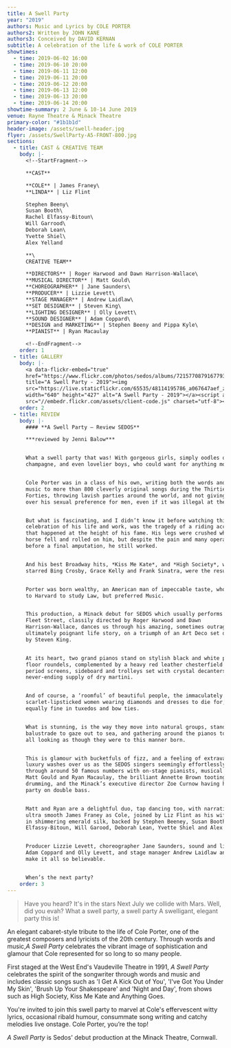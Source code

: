 ```yaml
---
title: A Swell Party
year: "2019"
authors: Music and Lyrics by COLE PORTER
authors2: Written by JOHN KANE
authors3: Conceived by DAVID KERNAN
subtitle: A celebration of the life & work of COLE PORTER
showtimes:
  - time: 2019-06-02 16:00
  - time: 2019-06-10 20:00
  - time: 2019-06-11 12:00
  - time: 2019-06-11 20:00
  - time: 2019-06-12 20:00
  - time: 2019-06-13 12:00
  - time: 2019-06-13 20:00
  - time: 2019-06-14 20:00
showtime-summary: 2 June & 10-14 June 2019
venue: Rayne Theatre & Minack Theatre
primary-color: "#1b1b1d"
header-image: /assets/swell-header.jpg
flyer: /assets/SwellParty-A5-FRONT-800.jpg
sections:
  - title: CAST & CREATIVE TEAM
    body: |-
      <!--StartFragment-->

      **CAST**

      **COLE** | James Franey\
      **LINDA** | Liz Flint

      Stephen Beeny\
      Susan Booth\
      Rachel Elfassy-Bitoun\
      Will Garrood\
      Deborah Lean\
      Yvette Shiel\
      Alex Yelland

      **\
      CREATIVE TEAM**

      **DIRECTORS** | Roger Harwood and Dawn Harrison-Wallace\
      **MUSICAL DIRECTOR** | Matt Gould\
      **CHOREOGRAPHER** | Jane Saunders\
      **PRODUCER** | Lizzie Levett\
      **STAGE MANAGER** | Andrew Laidlaw\
      **SET DESIGNER** | Steven King\
      **LIGHTING DESIGNER** | Olly Levett\
      **SOUND DESIGNER** | Adam Coppard\
      **DESIGN and MARKETING** | Stephen Beeny and Pippa Kyle\
      **PIANIST** | Ryan Macaulay

      <!--EndFragment-->
    order: 1
  - title: GALLERY
    body: |-
      <a data-flickr-embed="true"
      href="https://www.flickr.com/photos/sedos/albums/72157708791677932"
      title="A Swell Party - 2019"><img
      src="https://live.staticflickr.com/65535/48114195786_a067647aef_z.jpg"
      width="640" height="427" alt="A Swell Party - 2019"></a><script async
      src="//embedr.flickr.com/assets/client-code.js" charset="utf-8"></script>
    order: 2
  - title: REVIEW
    body: |-
      #### **A Swell Party – Review SEDOS**

      ***reviewed by Jenni Balow***


      What a swell party that was! With gorgeous girls, simply oodles of
      champagne, and even lovelier boys, who could want for anything more.


      Cole Porter was in a class of his own, writing both the words and the
      music to more than 800 cleverly original songs during the Thirties and
      Forties, throwing lavish parties around the world, and not giving a damn
      over his sexual preference for men, even if it was illegal at the time.


      But what is fascinating, and I didn’t know it before watching this
      celebration of his life and work, was the tragedy of a riding accident
      that happened at the height of his fame. His legs were crushed when his
      horse fell and rolled on him, but despite the pain and many operations
      before a final amputation, he still worked.


      And his best Broadway hits, *Kiss Me Kate*, and *High Society*, which
      starred Bing Crosby, Grace Kelly and Frank Sinatra, were the result.


      Porter was born wealthy, an American man of impeccable taste, who was sent
      to Harvard to study Law, but preferred Music.


      This production, a Minack debut for SEDOS which usually performs just off
      Fleet Street, classily directed by Roger Harwood and Dawn
      Harrison-Wallace, dances us through his amazing, sometimes outrageous,
      ultimately poignant life story, on a triumph of an Art Deco set designed
      by Steven King.


      At its heart, two grand pianos stand on stylish black and white patterned
      floor roundels, complemented by a heavy red leather chesterfield sofa,
      period screens, sideboard and trolleys set with crystal decanters and a
      never-ending supply of dry martini.


      And of course, a ‘roomful’ of beautiful people, the immaculately coiffured
      scarlet-lipsticked women wearing diamonds and dresses to die for, the men
      equally fine in tuxedos and bow ties.


      What is stunning, is the way they move into natural groups, standing at a
      balustrade to gaze out to sea, and gathering around the pianos to sing,
      all looking as though they were to this manner born.


      This is glamour with bucketfuls of fizz, and a feeling of extravagant
      luxury washes over us as the SEDOS singers seemingly effortlessly swing
      through around 50 famous numbers with on-stage pianists, musical director
      Matt Gould and Ryan Macaulay, the brilliant Annette Brown tooting and
      drumming, and the Minack’s executive director Zoe Curnow having her own
      party on double bass.


      Matt and Ryan are a delightful duo, tap dancing too, with narration by the
      ultra smooth James Franey as Cole, joined by Liz Flint as his wife Linda
      in shimmering emerald silk, backed by Stephen Beeney, Susan Booth, Rachel
      Elfassy-Bitoun, Will Garood, Deborah Lean, Yvette Shiel and Alex Yelland.


      Producer Lizzie Levett, choreographer Jane Saunders, sound and lighting
      Adam Coppard and Olly Levett, and stage manager Andrew Laidlaw and team
      make it all so believable.


      When’s the next party?
    order: 3
---
```

<!--StartFragment-->

>Have you heard? It's in the stars
Next July we collide with Mars.
Well, did you evah?
What a swell party, a swell party
A swelligant, elegant party this is!
><footer><cite></cite></footer>

An elegant cabaret-style tribute to the life of Cole Porter, one of the greatest composers and lyricists of the 20th century. Through words and music,*A Swell Party* celebrates the vibrant image of sophistication and glamour that Cole represented for so long to so many people.

First staged at the West End's Vaudeville Theatre in 1991, *A Swell Party* celebrates the spirit of the songwriter through words and music and includes classic songs such as 'I Get A Kick Out of You', 'I've Got You Under My Skin', 'Brush Up Your Shakespeare' and 'Night and Day', from shows such as High Society, Kiss Me Kate and Anything Goes.

You're invited to join this swell party to marvel at Cole's effervescent witty lyrics, occasional ribald humour, consummate song writing and catchy melodies live onstage. Cole Porter, you’re the top!

*A Swell Party* is Sedos' debut production at the Minack Theatre, Cornwall.